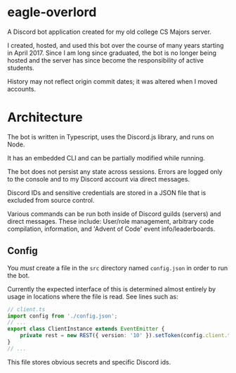 # eagle-overlord

A Discord bot application created for my old college CS Majors server.

I created, hosted, and used this bot over the course of many years starting in April 2017. Since I am long since graduated, the bot is no longer being hosted and the server has since become the responsibility of active students.

History may not reflect origin commit dates; it was altered when I moved accounts.

# Architecture

The bot is written in Typescript, uses the Discord.js library, and runs on Node.

It has an embedded CLI and can be partially modified while running.

The bot does not persist any state across sessions.
Errors are logged only to the console and to my Discord account via direct messages.

Discord IDs and sensitive credentials are stored in a JSON file that is excluded from source control.

Various commands can be run both inside of Discord guilds (servers) and direct messages.
These include: User/role management, arbitrary code compilation, information, and 'Advent of Code' event info/leaderboards.

## Config

You *must* create a file in the `src` directory named `config.json` in order to run the bot.

Currently the expected interface of this is determined almost entirely by usage in locations where the file is read.
See lines such as:
```ts
// client.ts
import config from './config.json';
// ...
export class ClientInstance extends EventEmitter {
    private rest = new REST({ version: '10' }).setToken(config.client.token);
}
// ...
```

This file stores obvious secrets and specific Discord ids.
